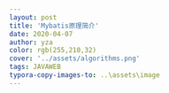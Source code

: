```yaml
---
layout: post
title: 'Mybatis原理简介'
date: 2020-04-07
author: yza
color: rgb(255,210,32)
cover: '../assets/algorithms.png'
tags: JAVAWEB
typora-copy-images-to: ..\assets\image
---
```




[详情查看该链接]: https://blog.csdn.net/weixin_43184769/article/details/91126687



